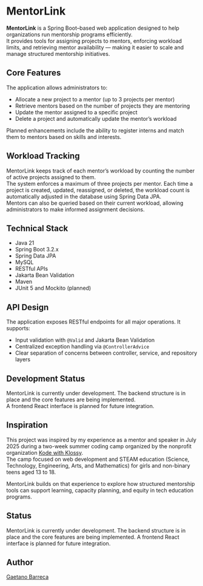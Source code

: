 # MentorLink

**MentorLink** is a Spring Boot–based web application designed to help organizations run mentorship programs efficiently.  
It provides tools for assigning projects to mentors, enforcing workload limits, and retrieving mentor availability — making it easier to scale and manage structured mentorship initiatives.

## Core Features

The application allows administrators to:

- Allocate a new project to a mentor (up to 3 projects per mentor)
- Retrieve mentors based on the number of projects they are mentoring
- Update the mentor assigned to a specific project
- Delete a project and automatically update the mentor’s workload

Planned enhancements include the ability to register interns and match them to mentors based on skills and interests.

## Workload Tracking

MentorLink keeps track of each mentor’s workload by counting the number of active projects assigned to them.  
The system enforces a maximum of three projects per mentor. Each time a project is created, updated, reassigned, or deleted, the workload count is automatically adjusted in the database using Spring Data JPA.  
Mentors can also be queried based on their current workload, allowing administrators to make informed assignment decisions.

## Technical Stack

- Java 21
- Spring Boot 3.2.x
- Spring Data JPA
- MySQL
- RESTful APIs
- Jakarta Bean Validation
- Maven
- JUnit 5 and Mockito (planned)

## API Design

The application exposes RESTful endpoints for all major operations. It supports:

- Input validation with `@Valid` and Jakarta Bean Validation
- Centralized exception handling via `@ControllerAdvice`
- Clear separation of concerns between controller, service, and repository layers

## Development Status

MentorLink is currently under development. The backend structure is in place and the core features are being implemented.  
A frontend React interface is planned for future integration.

## Inspiration

This project was inspired by my experience as a mentor and speaker in July 2025 during a two-week summer coding camp organized by the nonprofit organization [Kode with Klossy](https://www.kodewithklossy.com/).  
The camp focused on web development and STEAM education (Science, Technology, Engineering, Arts, and Mathematics) for girls and non-binary teens aged 13 to 18.

MentorLink builds on that experience to explore how structured mentorship tools can support learning, capacity planning, and equity in tech education programs.

## Status

MentorLink is currently under development. The backend structure is in place and the core features are being implemented. A frontend React interface is planned for future integration.

## Author

[Gaetano Barreca](https://github.com/gaebar)
